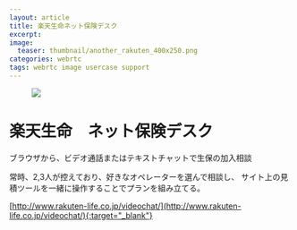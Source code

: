```yaml
---
layout: article
title: 楽天生命ネット保険デスク
excerpt: 
image:
  teaser: thumbnail/another_rakuten_400x250.png
categories: webrtc
tags: webrtc image usercase support
---
```


<figure>
	<a href="http://www.rakuten-life.co.jp/videochat/" target="_blank"><img src="{{ site.url }}/images/pages/rakutenseimei.png"></a>
</figure>

# 楽天生命　ネット保険デスク

ブラウザから、ビデオ通話またはテキストチャットで生保の加入相談

常時、2,3人が控えており、好きなオペレーターを選んで相談し、
サイト上の見積ツールを一緒に操作することでプランを組み立てる。

[http://www.rakuten-life.co.jp/videochat/](http://www.rakuten-life.co.jp/videochat/){:target="_blank"}

